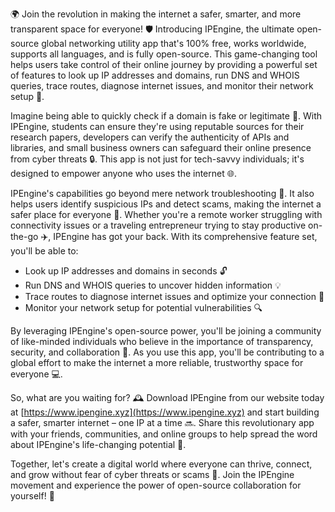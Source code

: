 🌍 Join the revolution in making the internet a safer, smarter, and more transparent space for everyone! 🛡️ Introducing IPEngine, the ultimate open-source global networking utility app that's 100% free, works worldwide, supports all languages, and is fully open-source. This game-changing tool helps users take control of their online journey by providing a powerful set of features to look up IP addresses and domains, run DNS and WHOIS queries, trace routes, diagnose internet issues, and monitor their network setup 📡.

Imagine being able to quickly check if a domain is fake or legitimate 👀. With IPEngine, students can ensure they're using reputable sources for their research papers, developers can verify the authenticity of APIs and libraries, and small business owners can safeguard their online presence from cyber threats 🔒. This app is not just for tech-savvy individuals; it's designed to empower anyone who uses the internet 🌐.

IPEngine's capabilities go beyond mere network troubleshooting 🔧. It also helps users identify suspicious IPs and detect scams, making the internet a safer place for everyone 🚀. Whether you're a remote worker struggling with connectivity issues or a traveling entrepreneur trying to stay productive on-the-go ✈️, IPEngine has got your back. With its comprehensive feature set, you'll be able to:

* Look up IP addresses and domains in seconds 🔓
* Run DNS and WHOIS queries to uncover hidden information 💡
* Trace routes to diagnose internet issues and optimize your connection 📍
* Monitor your network setup for potential vulnerabilities 🔍

By leveraging IPEngine's open-source power, you'll be joining a community of like-minded individuals who believe in the importance of transparency, security, and collaboration 🌟. As you use this app, you'll be contributing to a global effort to make the internet a more reliable, trustworthy space for everyone 💻.

So, what are you waiting for? 🕰️ Download IPEngine from our website today at [https://www.ipengine.xyz](https://www.ipengine.xyz) and start building a safer, smarter internet – one IP at a time 🔜. Share this revolutionary app with your friends, communities, and online groups to help spread the word about IPEngine's life-changing potential 💬.

Together, let's create a digital world where everyone can thrive, connect, and grow without fear of cyber threats or scams 🌈. Join the IPEngine movement and experience the power of open-source collaboration for yourself! 💪